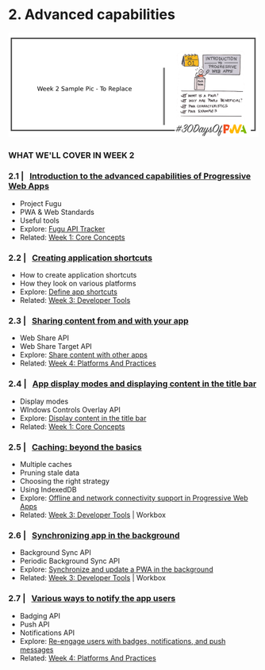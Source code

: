 # 2. Advanced capabilities

![Visual Guide to Core Concepts Week!](_media/day-01.png)


### WHAT WE'LL COVER IN WEEK 2


### 2.1 | &nbsp; [Introduction to the advanced capabilities of Progressive Web Apps](02.md) 

* Project Fugu
* PWA & Web Standards
* Useful tools
* Explore: [Fugu API Tracker](https://fugu-tracker.web.app) 
* Related: [Week 1: Core Concepts](../core-concepts)


### 2.2 | &nbsp; [Creating application shortcuts](03.md) 

* How to create application shortcuts
* How they look on various platforms
* Explore: [Define app shortcuts](https://docs.microsoft.com/en-us/microsoft-edge/progressive-web-apps-chromium/how-to/shortcuts)
* Related: [Week 3: Developer Tools](../dev-tools)

### 2.3 | &nbsp; [Sharing content from and with your app](04.md) 

* Web Share API
* Web Share Target API
* Explore: [Share content with other apps](https://docs.microsoft.com/en-us/microsoft-edge/progressive-web-apps-chromium/how-to/share)
* Related: [Week 4: Platforms And Practices](../platforms-practices)

### 2.4 | &nbsp; [App display modes and displaying content in the title bar](06.md) 
* Display modes
* WIndows Controls Overlay API
* Explore: [Display content in the title bar](https://docs.microsoft.com/en-us/microsoft-edge/progressive-web-apps-chromium/how-to/window-controls-overlay)
* Related: [Week 1: Core Concepts](../core-concepts)

### 2.5 | &nbsp; [Caching: beyond the basics](05.md) 
* Multiple caches
* Pruning stale data
* Choosing the right strategy
* Using IndexedDB
* Explore: [Offline and network connectivity support in Progressive Web Apps](https://docs.microsoft.com/en-us/microsoft-edge/progressive-web-apps-chromium/how-to/offline)
* Related: [Week 3: Developer Tools](../dev-tools) | Workbox

### 2.6 | &nbsp; [Synchronizing app in the background](07.md) 
* Background Sync API
* Periodic Background Sync API
* Explore: [Synchronize and update a PWA in the background](https://docs.microsoft.com/en-us/microsoft-edge/progressive-web-apps-chromium/how-to/background-syncs)
* Related: [Week 3: Developer Tools](../dev-tools) | Workbox

### 2.7 | &nbsp; [Various ways to notify the app users](08.md) 
* Badging API
* Push API
* Notifications API
* Explore: [Re-engage users with badges, notifications, and push messages](https://docs.microsoft.com/en-us/microsoft-edge/progressive-web-apps-chromium/how-to/notifications-badges) 
* Related: [Week 4: Platforms And Practices](../platforms-practices)
